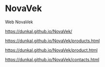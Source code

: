 # NovaVek
Web NovaVek

https://dunkal.github.io/NovaVek/

https://dunkal.github.io/NovaVek/products.html

https://dunkal.github.io/NovaVek/product.html

https://dunkal.github.io/NovaVek/contacts.html
